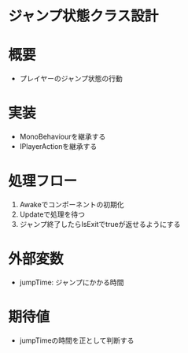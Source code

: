 # ジャンプ状態クラス設計

# 概要
- プレイヤーのジャンプ状態の行動

# 実装
- MonoBehaviourを継承する
- IPlayerActionを継承する

# 処理フロー
1. Awakeでコンポーネントの初期化
2. Updateで処理を待つ
3. ジャンプ終了したらIsExitでtrueが返せるようにする

# 外部変数
- jumpTime: ジャンプにかかる時間

# 期待値
- jumpTimeの時間を正として判断する
